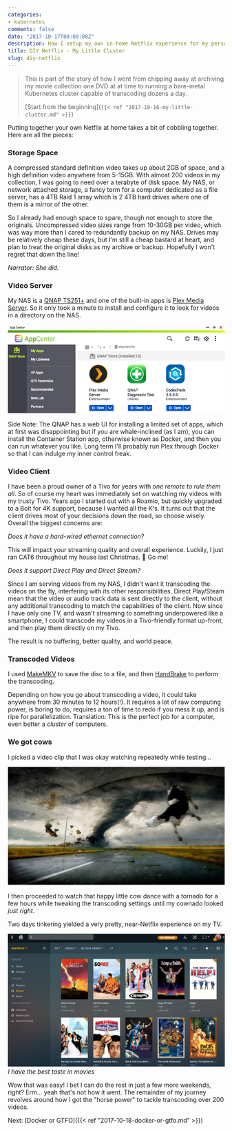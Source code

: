 ```yaml
---
categories:
- kubernetes
comments: false
date: "2017-10-17T00:00:00Z"
description: How I setup my own in-home Netflix experience for my personal videos
title: DIY Netflix - My Little Cluster
slug: diy-netflix
---
```


> This is part of the story of how I went from chipping away at archiving my movie collection one DVD
at at time to running a bare-metal Kubernetes cluster capable of transcoding dozens a day.
>
> [Start from the beginning](`{{< ref "2017-10-16-my-little-cluster.md" >}}`)


Putting together your own Netflix at home takes a bit of cobbling together. Here
are all the pieces:

### Storage Space
A compressed standard definition video takes up about 2GB of space, and a high definition video
anywhere from 5-15GB. With almost 200 videos in my collection, I was going to need over a terabyte
of disk space. My NAS, or network attached storage,
a fancy term for a computer dedicated as a file server, has a 4TB Raid 1 array which is 2 4TB hard drives where one of them is a mirror of the other.

So I already had enough space to spare, though not enough to store the originals. Uncompressed
video sizes range from 10-30GB per video, which was way more than I cared to redundantly backup
on my NAS. Drives may be relatively cheap these days, but I'm still a cheap bastard
at heart, and plan to treat the original disks as my archive or backup. Hopefully I
won't regret that down the line!

_Narrator: She did._

### Video Server
My NAS is a [QNAP TS251+](https://www.qnap.com/en-us/product/ts-251+) and one
of the built-in apps is [Plex Media Server](http://plex.tv). So it only took a minute to install and
configure it to look for videos in a directory on the NAS.

![QNAP Plex Installation Screenshot](/images/handbrk8s/qnap.png)

Side Note: The QNAP has a web UI for installing a limited set of apps, which at first
was disappointing but if you are whale-inclined (as I am), you can install
the Container Station app, otherwise known as Docker, and then you can run whatever you like.
Long term I'll probably run Plex through Docker so that I can indulge my inner control freak.

### Video Client
I have been a proud owner of a Tivo for years with _one remote to rule them all_.
So of course my heart was immediately set on watching my videos with my trusty Tivo.
Years ago I started out with a Roamio, but quickly upgraded to a Bolt for 4K support,
because I wanted all the K's. It turns out that the client drives most of
your decisions down the road, so choose wisely. Overall the biggest concerns are:

_Does it have a hard-wired ethernet connection?_

This will impact your streaming quality and overall experience.
Luckily, I just ran CAT6 throughout my house last Christmas. 🎄 Go me!

_Does it support Direct Play and Direct Stream?_

Since I am serving videos from my NAS, I didn't
want it transcoding the videos on the fly, interfering with its other responsibilities.
Direct Play/Steam mean that the video or audio track data is sent directly to the client,
without any additional transcoding to match
the capabilities of the client. Now since I have only one TV, and wasn't streaming
to something underpowered like a smartphone, I could transcode
my videos in a Tivo-friendly format up-front, and then play them directly on my Tivo.

The result is no buffering, better quality, and world peace.

### Transcoded Videos
I used [MakeMKV](http://www.makemkv.com) to save the disc to a file, and
then [HandBrake](https://handbrake.fr) to perform the transcoding.

Depending on how you go about transcoding a video, it could take anywhere from
30 minutes to 12 hours(!). It requires a lot of raw computing power,
is boring to do, requires a ton of time to redo if you mess it up, and is ripe
for parallelization. Translation: This is the perfect job for a computer,
even better a _cluster_ of computers.

### We got cows
I picked a video clip that I was okay watching repeatedly while testing...

![flying cow scene from Twister](/images/handbrk8s/twister.jpg)

I then proceeded to watch that happy little cow dance with a tornado for a few hours while
tweaking the transcoding settings until my cownado looked _just right_.

Two days tinkering yielded a very pretty, near-Netflix experience
on my TV.

![Plex Screenshot](/images/handbrk8s/plex.png)
*I have the best taste in movies*

Wow that was easy! I bet I can do the rest in just a few more weekends, right?
Erm... yeah that's not how it went. The remainder of my journey revolves around
how I got the "horse power" to tackle transcoding over 200 videos.

Next: [Docker or GTFO]({{< ref "2017-10-18-docker-or-gtfo.md" >}})
